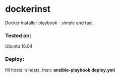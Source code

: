 # dockerinst
Docker installer playbook - simple and fast

### Tested on:
 Ubuntu 18.04

### Deploy:
 fill hosts in hosts, than:
 **ansible-playbook deploy.yml**
